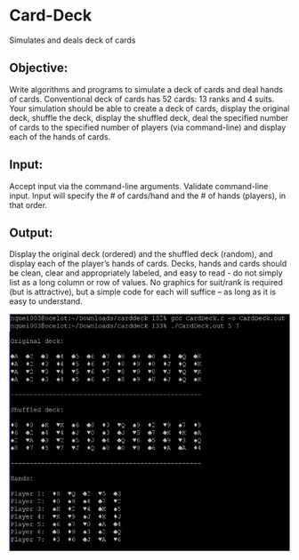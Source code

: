 # Card-Deck
Simulates and deals deck of cards


## Objective:
Write algorithms and programs to simulate a deck of cards and deal hands of cards. Conventional deck of cards has 52 cards: 13 ranks and 4 suits. Your simulation should be able to create a deck of cards, display the original deck, shuffle the deck, display the shuffled deck, deal the specified number of cards to the specified number of players (via command-line) and display each of the hands of cards. 

## Input:
Accept input via the command-line arguments. Validate command-line input. Input will specify the # of cards/hand and the # of hands (players), in that order.

## Output:
Display the original deck (ordered) and the shuffled deck (random), and display each of the player’s hands of cards. Decks, hands and cards should be clean, clear and appropriately labeled, and easy to read - do not simply list as a long column or row of values. No graphics for suit/rank is required (but is attractive), but a simple code for each will suffice – as long as it is easy to understand.


<img src="screenshots/output.JPG">
